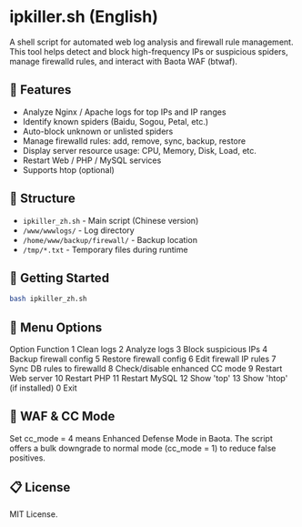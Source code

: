 # ipkiller.sh (English)

A shell script for automated web log analysis and firewall rule management. This tool helps detect and block high-frequency IPs or suspicious spiders, manage firewalld rules, and interact with Baota WAF (btwaf).

## 🔧 Features

- Analyze Nginx / Apache logs for top IPs and IP ranges
- Identify known spiders (Baidu, Sogou, Petal, etc.)
- Auto-block unknown or unlisted spiders
- Manage firewalld rules: add, remove, sync, backup, restore
- Display server resource usage: CPU, Memory, Disk, Load, etc.
- Restart Web / PHP / MySQL services
- Supports htop (optional)

## 📁 Structure

- `ipkiller_zh.sh` - Main script (Chinese version)
- `/www/wwwlogs/` - Log directory
- `/home/www/backup/firewall/` - Backup location
- `/tmp/*.txt` - Temporary files during runtime

## 🚀 Getting Started

```bash
bash ipkiller_zh.sh
```

## 🧰 Menu Options

Option	Function
1	Clean logs
2	Analyze logs
3	Block suspicious IPs
4	Backup firewall config
5	Restore firewall config
6	Edit firewall IP rules
7	Sync DB rules to firewalld
8	Check/disable enhanced CC mode
9	Restart Web server
10	Restart PHP
11	Restart MySQL
12	Show 'top'
13	Show 'htop' (if installed)
0	Exit
## 🔐 WAF & CC Mode
Set cc_mode = 4 means Enhanced Defense Mode in Baota. The script offers a bulk downgrade to normal mode (cc_mode = 1) to reduce false positives.

## 📋 License
MIT License.